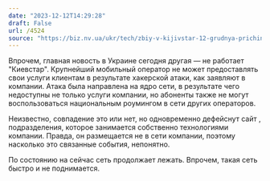 ```yaml
---
date: "2023-12-12T14:29:28"
draft: False
url: /4524
source: "https://biz.nv.ua/ukr/tech/zbiy-v-kijivstar-12-grudnya-prichini-y-naslidki-vidsutnosti-merezhi-koli-zapracyuye-novini-ukrajini-50375722.html"
---
```


Впрочем, главная новость в Украине сегодня другая — не работает "Киевстар". Крупнейший мобильный оператор не может предоставлять свои услуги клиентам в результате хакерской атаки, как заявляют в компании. Атака была направлена на ядро сети, в результате чего недоступны не только услуги компании, но абоненты также не могут воспользоваться национальным роумингом в сети других операторов. 

Неизвестно, совпадение это или нет, но одновременно дефейснут сайт , подразделения, которое занимается собственно технологиями компании. Правда, он размещается не в сети компании, поэтому насколько это связанные события, непонятно.

По состоянию на сейчас сеть продолжает лежать. Впрочем, такая сеть быстро и не поднимается.

